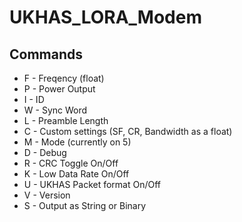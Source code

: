 # UKHAS_LORA_Modem

## Commands
*  F - Freqency (float)
*  P - Power Output
*  I - ID 
*  W - Sync Word
*  L - Preamble Length
*  C - Custom settings (SF, CR, Bandwidth as a float)
*  M - Mode (currently on 5)
*  D - Debug
*  R - CRC Toggle On/Off
*  K - Low Data Rate On/Off
*  U - UKHAS Packet format On/Off
*  V - Version
*  S - Output as String or Binary

